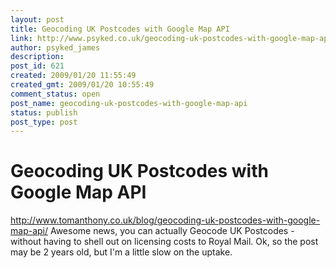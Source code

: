 ```yaml
---
layout: post
title: Geocoding UK Postcodes with Google Map API
link: http://www.psyked.co.uk/geocoding-uk-postcodes-with-google-map-api/
author: psyked_james
description: 
post_id: 621
created: 2009/01/20 11:55:49
created_gmt: 2009/01/20 10:55:49
comment_status: open
post_name: geocoding-uk-postcodes-with-google-map-api
status: publish
post_type: post
---
```


# Geocoding UK Postcodes with Google Map API

<http://www.tomanthony.co.uk/blog/geocoding-uk-postcodes-with-google-map-api/> Awesome news, you can actually Geocode UK Postcodes - without having to shell out on licensing costs to Royal Mail. Ok, so the post may be 2 years old, but I'm a little slow on the uptake.